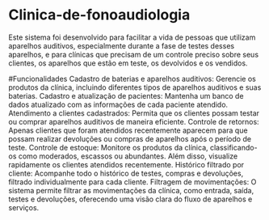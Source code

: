 # Clinica-de-fonoaudiologia

Este sistema foi desenvolvido para facilitar a vida de pessoas que utilizam aparelhos auditivos, especialmente durante a fase de testes desses aparelhos, e para clínicas que precisam de um controle preciso sobre seus clientes, os aparelhos que estão em teste, os devolvidos e os vendidos.

#Funcionalidades
Cadastro de baterias e aparelhos auditivos: Gerencie os produtos da clínica, incluindo diferentes tipos de aparelhos auditivos e suas baterias.
Cadastro e atualização de pacientes: Mantenha um banco de dados atualizado com as informações de cada paciente atendido.
Atendimento a clientes cadastrados: Permita que os clientes possam testar ou comprar aparelhos auditivos de maneira eficiente.
Controle de retornos: Apenas clientes que foram atendidos recentemente aparecem para que possam realizar devoluções ou compras de aparelhos após o período de teste.
Controle de estoque: Monitore os produtos da clínica, classificando-os como moderados, escassos ou abundantes. Além disso, visualize rapidamente os clientes atendidos recentemente.
Histórico filtrado por cliente: Acompanhe todo o histórico de testes, compras e devoluções, filtrado individualmente para cada cliente.
Filtragem de movimentações: O sistema permite filtrar as movimentações da clínica, como entrada, saída, testes e devoluções, oferecendo uma visão clara do fluxo de aparelhos e serviços.
